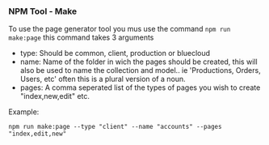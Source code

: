 ### NPM Tool - Make
To use the page generator tool you mus use the command `npm run make:page` this command takes 3 arguments

- type: Should be common, client, production or bluecloud
- name: Name of the folder in wich the pages should be created, this will also be used to name the collection and model.. ie 'Productions, Orders, Users, etc' often this is a plural version of a noun.
- pages: A comma seperated list of the types of pages you wish to create "index,new,edit" etc.

Example:
```
npm run make:page --type "client" --name "accounts" --pages "index,edit,new"
```
